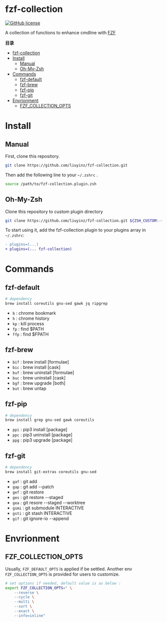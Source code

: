 # fzf-collection
[![GitHub license](https://img.shields.io/github/license/liuyinz/fzf-collection)](https://github.com/liuyinz/fzf-collection/blob/master/LICENSE)

A collection of functions to enhance cmdline with [FZF](https://github.com/junegunn/fzf)

<!-- markdown-toc start -->
**目录**

- [fzf-collection](#fzf-collection)
- [Install](#install)
  - [Manual](#manual)
  - [Oh-My-Zsh](#oh-my-zsh)
- [Commands](#commands)
  - [fzf-default](#fzf-default)
  - [fzf-brew](#fzf-brew)
  - [fzf-pip](#fzf-pip)
  - [fzf-git](#fzf-git)
- [Envrionment](#envrionment)
  - [FZF_COLLECTION_OPTS](#fzf_collection_opts)

<!-- markdown-toc end -->

# Install

## Manual

First, clone this repository.

```sh
git clone https://github.com/liuyinz/fzf-collection.git
```

Then add the following line to your `~/.zshrc` .

```sh
source /path/to/fzf-collection.plugin.zsh
```

## Oh-My-Zsh

Clone this repository to custom plugin directory

```sh
git clone https://github.com/liuyinz/fzf-collection.git ${ZSH_CUSTOM:-~/.oh-my-zsh/custom}/plugins/fzf-collection
```

To start using it, add the fzf-collection plugin to your plugins array in `~/.zshrc`:

```diff
- plugins=(...)
+ plugins=(... fzf-collection)
```

# Commands

## fzf-default

```sh
# dependency
brew install coreutils gnu-sed gawk jq ripgrep
```

- `b` : chrome bookmark
- `h` : chrome history
- `kp` : kill process
- `fp` : find $PATH
- `ffp` : find $FPATH

## fzf-brew

- `bif` : brew install [formulae]
- `bic` : brew install [cask]
- `buf` : brew uninstall [formulae]
- `buc` : brew uninstall [cask]
- `bgf` : brew upgrade [both]
- `but` : brew untap

## fzf-pip

```sh
# dependency
brew install grep gnu-sed gawk coreutils
```

- `ppi` : pip3 install [package]
- `ppc` : pip3 uninstall [package]
- `ppg` : pip3 upgrade [package]

## fzf-git

```sh
# dependency
brew install git-extras coreutils gnu-sed 
```

- `gaf` : git add
- `gap` : git add --patch
- `gef` : git restore
- `ges` : git restore --staged
- `gea` : git resore --staged --worktree
- `gsmi` : git submodule INTERACTIVE 
- `gsti` : git stash INTERACTIVE
- `gif` : git ignore-io --append

# Envrionment

## FZF_COLLECTION_OPTS

Usually, `FZF_DEFAULT_OPTS` is applied if be settled. 
Another env `FZF_COLLECTION_OPTS` is provided for users to customize. 

```sh
# set options if needed, default value is as below :
export FZF_COLLECTION_OPTS=" \
    --reverse \
    --cycle \
    --multi \
    --sort \
    --exact \
    --info=inline"
```

